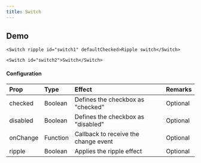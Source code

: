 ```yaml
---
title: Switch
---
```


## Demo

```jsx_demo
<Switch ripple id="switch1" defaultChecked>Ripple switch</Switch>

<Switch id="switch2">Switch</Switch>
```

#### Configuration

| Prop         | Type      | Effect       | Remarks      |
|:-------------|:----------|:-------------|:-------------|
| checked      | Boolean   | Defines the checkbox as "checked"  | Optional |
| disabled     | Boolean   | Defines the checkbox as "disabled" | Optional |
| onChange     | Function  | Callback to receive the change event | Optional |
| ripple       | Boolean   | Applies the ripple effect | Optional |
